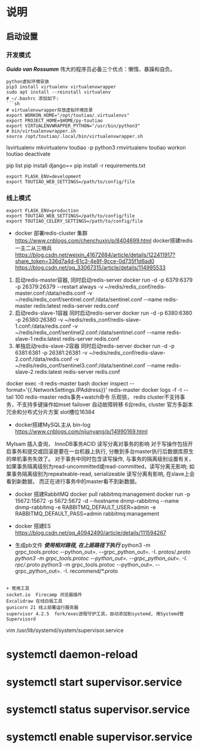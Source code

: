 # 说明

## 启动设置

### 开发模式
***Guido van Rossumm***
伟大的程序员必备三个优点：懒惰、暴躁和自负。
```shell
python虚拟环境安装
pip3 install virtualenv virtualenvwrapper
sudo apt install --reinstall virtualenv
# ~/.bashrc 添加如下:
```sh
# virtualenvwrapper存放虚拟环境目录
export WORKON_HOME="/opt/toutiao/.virtualenvs"
export PROJECT_HOME=$HOME/py-toutiao
export VIRTUALENVWRAPPER_PYTHON="/usr/bin/python3"
# bin/virtualenvwrapper.sh
source /opt/toutiao/.local/bin/virtualenvwrapper.sh
```
lsvirtualenv
mkvirtualenv toutiao  -p python3
rmvirtualenv toutiao
workon toutiao
deactivate

pip list
pip install django==
pip install -r  requirements.txt 


```shell
export FLASK_ENV=development
export TOUTIAO_WEB_SETTINGS=/path/to/config/file
```

### 线上模式
```shell
export FLASK_ENV=production
export TOUTIAO_WEB_SETTINGS=/path/to/config/file
export TOUTIAO_CELERY_SETTINGS=/path/to/config/file
```

+ docker 部署redis-cluster 集群
https://www.cnblogs.com/chenchuxin/p/8404699.html
docker搭建redis一主二从三哨兵
https://blog.csdn.net/weixin_41672684/article/details/122411917?share_token=336d7a4d-61c3-4e8f-9cce-0d735f1d6ad0
https://blog.csdn.net/qq_33067315/article/details/114995533

1. 启动redis-master容器, 同时启动redis-server
docker run  -d -p 6379:6379 -p 26379:26379  --restart always  -v ~/redis/redis_conf/redis-master.conf:/data/redis.conf -v ~/redis/redis_conf/sentinel.conf:/data/sentinel.conf --name redis-master redis:latest  redis-server redis.conf
2. 启动redis-slave-1容器 同时启动redis-server
docker run -d -p 6380:6380 -p 26380:26380 -v ~/redis/redis_conf/redis-slave-1.conf:/data/redis.conf -v ~/redis/redis_conf/sentinel2.conf:/data/sentinel.conf --name redis-slave-1 redis:latest redis-server redis.conf
3. 单独启动redis-slave-2容器 同时启动redis-server
docker run -d -p 6381:6381 -p 26381:26381 -v ~/redis/redis_conf/redis-slave-2.conf:/data/redis.conf -v ~/redis/redis_conf/sentinel3.conf:/data/sentinel.conf --name redis-slave-2 redis:latest redis-server redis.conf

docker exec -it redis-master bash
docker inspect --format='{{.NetworkSettings.IPAddress}}'  redis-master
docker logs -f -t --tail 100 redis-master
redis事务+watch命令 乐观锁，  redis cluster不支持事务，不支持多键操作如mset
failover  自动故障转移
6台redis,  cluster
官方多副本冗余和分布式分片方案 slot槽位16384

+ docker搭建MySQL主从  bin-log
https://www.cnblogs.com/nijunyang/p/14990169.html

MyIsam  插入查询， InnoDB事务ACID
读写分离对事务的影响
对于写操作包括开启事务和提交或回滚是要在一台机器上执行, 分散到多台master执行后数据库原生的单机事务失效了。
对于事务中同时包含读写操作, 与事务的隔离级别设置有关，如果事务隔离级别为read-uncommitted或read-committed，读写分离无影响;
如果事务隔离级别为repeateable-read, serializeable 读写分离有影响, 在slave上会看到新数据， 而正在进行事务中的master看不到新数据。


+ docker 搭建RabbitMQ
docker pull rabbitmq:management
docker run -p 15672:15672  -p  5672:5672 -d --hostname dnmp-rabbitmq --name dnmp-rabbitmq -e RABBITMQ_DEFAULT_USER=admin -e RABBITMQ_DEFAULT_PASS=admin rabbitmq:management

+ docker 搭建ES
https://blog.csdn.net/qq_40942490/article/details/111594267

+ 生成pb文件  ***使用相对路径, 在上层路径下执行***
python3 -m grpc_tools.protoc --python_out=. --grpc_python_out=. -I.  protos/*.proto
python3 -m grpc_tools.protoc --python_out=. --grpc_python_out=. -I.  rpc/*.proto
python3 -m grpc_tools.protoc --python_out=. --grpc_python_out=. -I.  recommend/*.proto
```

+ 常用工具
socket.io  Firecamp 浏览器插件
Excalidraw 在线白板工具
gunicorn 21 线上部署运行服务器
supervisor 4.2.5  fork/exec进程守护工具，自动添加到systemd, 用Systemd管Supervisord
```
vim /usr/lib/systemd/system/supervisor.service
# systemctl daemon-reload 
# systemctl start supervisor.service 
# systemctl status supervisor.service 
# systemctl enable supervisor.service

```

